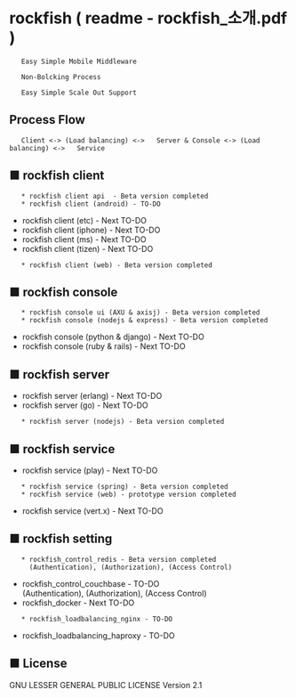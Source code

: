 # rockfish ( readme - rockfish_소개.pdf )

``` 
   Easy Simple Mobile Middleware

   Non-Bolcking Process

   Easy Simple Scale Out Support
``` 

## Process Flow
```
   Client <-> (Load balancing) <->   Server & Console <-> (Load balancing) <->   Service
```   

## ■ rockfish client
``` 
   * rockfish client api  - Beta version completed
   * rockfish client (android) - TO-DO
``` 
   * rockfish client (etc) - Next TO-DO
   * rockfish client (iphone) - Next TO-DO
   * rockfish client (ms) - Next TO-DO
   * rockfish client (tizen) - Next TO-DO
``` 
   * rockfish client (web) - Beta version completed   
``` 

## ■ rockfish console
``` 
   * rockfish console ui (AXU & axisj) - Beta version completed  
   * rockfish console (nodejs & express) - Beta version completed   
``` 
   * rockfish console (python & django) - Next TO-DO   
   * rockfish console (ruby & rails) - Next TO-DO

## ■ rockfish server   
   * rockfish server (erlang) - Next TO-DO
   * rockfish server (go) - Next TO-DO
``` 
   * rockfish server (nodejs) - Beta version completed
``` 
   
## ■ rockfish service
   * rockfish service (play) - Next TO-DO
``` 
   * rockfish service (spring) - Beta version completed
   * rockfish service (web) - prototype version completed
``` 
   * rockfish service (vert.x) - Next TO-DO
   
## ■ rockfish setting   
``` 
   * rockfish_control_redis - Beta version completed  
     (Authentication), (Authorization), (Access Control) 
``` 
   * rockfish_control_couchbase - TO-DO  
     (Authentication), (Authorization), (Access Control) 
   * rockfish_docker - Next TO-DO  
``` 
   * rockfish_loadbalancing_nginx - TO-DO 
``` 
   * rockfish_loadbalancing_haproxy - TO-DO 
     
## ■ License
GNU LESSER GENERAL PUBLIC LICENSE Version 2.1
